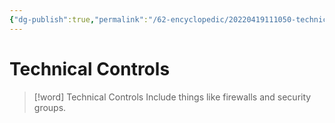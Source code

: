 ```yaml
---
{"dg-publish":true,"permalink":"/62-encyclopedic/20220419111050-technical-controls/","dgHomeLink":true,"dgPassFrontmatter":false}
---
```



# Technical Controls

> [!word] Technical Controls
> Include things like firewalls and security groups.

